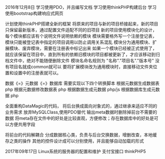 2016年12月8日
学习使用PDO，并且编写文档
学习使用thinkPHP构建后台
学习使用bootstrap构建响应式网页


计划使用thinkPHP搭建全新的框架
将原来的项目与新的项目桥接起来，新的项目只保留最新版本，通过配置文件适配不同的旧项目
新的项目使用模块化的设计，每个模块都应该有个说明文件说明依赖的模块
模块需要格外写一个注册登记表，模块只能被登记表中指定的项目调用以防止调用关系混乱
模块分为通用模块、扩展模块、废弃模块，需要在注册表中标记出来
如果一个模块已经被正式使用了，就应该保留在项目中，直到所有的依赖旧模块的项目都被更新了，才应该移动到归档文件中，绝对不能随便删除文件
模块名命名规则为  "名称"."项目名"."版本号"  没有项目名就成common就可以
要将扩展模块改为通用模块时，直接移动文件夹位置和设置中的注册表就可以。


数据《=》元数据《=》数据库	需要实现以下四个转换脚本
根据元数据生成数据表  php
根据元数据修改数据表  php
根据数据生成元数据	php/js
根据数据库生成元数据	php


全面重构DataMagic的代码，
将后台换成面向对象式的，通过继承来适应不同的业务需求
	放弃MySQLClass,使用PDO替代
	输出meta数据时删除掉前台不需要的数据
	将meta存在文件中的好处是比较直观，方便修改；存在数据库中的好处是可以方便共用字段

将前台的代码解耦合
	分成数据核心类，负责与后台交换数据，增删改查，本地缓存之类的操作
	其他的控件设计成可以分别使用，并且能够自动加载的形式


2017年09年17日
Linux系统的服务器的配置和维护
支付宝接口
thinkPHP5